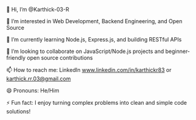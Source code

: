 👋 Hi, I’m @Karthick-03-R

👀 I’m interested in Web Development, Backend Engineering, and Open Source

🌱 I’m currently learning Node.js, Express.js, and building RESTful APIs

💞️ I’m looking to collaborate on JavaScript/Node.js projects and beginner-friendly open source contributions

📫 How to reach me: LinkedIn www.linkedin.com/in/karthickr83 or karthick.rr.03@gmail.com

😄 Pronouns: He/Him

⚡ Fun fact: I enjoy turning complex problems into clean and simple code solutions!

